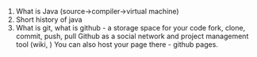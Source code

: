 1. What is Java (source->compiler->virtual machine)
2. Short history of java
2. What is git, what is github -  a storage space for your code
fork, clone, commit, push, pull
Github as a social network and project management tool (wiki, )
You can also host your page there - github pages.
